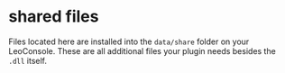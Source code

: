 
# shared files

Files located here are installed into the `data/share` folder on your LeoConsole.
These are all additional files your plugin needs besides the `.dll` itself.

